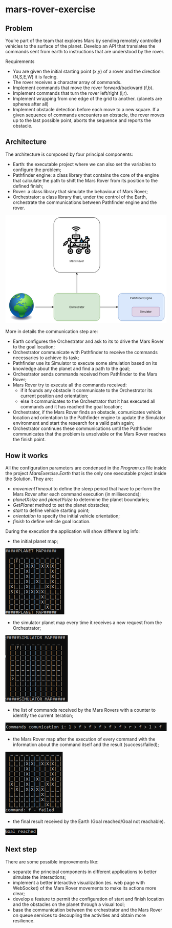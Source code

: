 # mars-rover-exercise

## Problem
You’re part of the team that explores Mars by sending remotely controlled vehicles to the surface of the planet. Develop an API that translates the commands sent from earth to instructions that are understood by the rover.

Requirements
- You are given the initial starting point (x,y) of a rover and the direction (N,S,E,W) it is facing.
- The rover receives a character array of commands.
- Implement commands that move the rover forward/backward (f,b).
- Implement commands that turn the rover left/right (l,r).
- Implement wrapping from one edge of the grid to another. (planets are spheres after all)
- Implement obstacle detection before each move to a new square. If a given sequence of commands encounters an obstacle, the rover moves up to the last possible point, aborts the sequence and reports the obstacle.

## Architecture
The architecture is composed by four principal components:
- Earth: the executable project where we can also set the variables to configure the problem;
- Pathfinder engine: a class library that contains the core of the engine that calculate the path to shift the Mars Rover from its position to the defined finish;
- Rover: a class library that simulate the behaviour of Mars Rover;
- Orchestrator: a class library that, under the control of the Earth, orchestrate the communications between Pathfinder engine and the rover.

![Architecture](./docs/architecture.png "Architecture diagram")

More in details the communication step are:
- Earth configures the Orchestrator and ask to its to drive the Mars Rover to the goal location;
- Orchestrator communicate with Pathfinder to receive the commands necessaries to achieve its task;
- Pathfinder use its Simulator to execute some simulation based on its knowledge about the planet and find a path to the goal;
- Orchestrator sends commands received from Pathfinder to the Mars Rover;
- Mars Rover try to execute all the commands received:
    - if it founds any obstacle it communicate to the Orchestrator its current position and orientation;
    - else it communicates to the Orchestrator that it has executed all commands and it has reached the goal location;
- Orchestrator, if the Mars Rover finds an obstacle, comunicates vehicle location and orientation to the Pathfinder engine to update the Simulator environment and start the research for a valid path again;
- Orchestrator continues these communications until the Pathfinder communicates that the problem is unsolvable or the Mars Rover reaches the finish point.

## How it works
All the configuration parameters are condensed in the *Program.cs* file inside the project *MarsExercise.Earth* that is the only one executable project inside the Solution.
They are:
- *movementTimeout* to define the sleep period that have to perform the Mars Rover after each command execution (in milliseconds);
- *planetXsize* and *planetYsize* to determine the planet boundaries;
- *GetPlanet* method to set the planet obstacles;
- *start* to define vehicle starting point;
- *orientation* to specify the initial vehicle orientation;
- *finish* to define vehicle goal location.

During the execution the application will show different log info:
- the initial planet map;

![Planet](./docs/planet_map.png "Planet Map")

- the simulator planet map every time it receives a new request from the Orchestrator;

![Simulator](./docs/simulator_planet_map.png "Simulator Map")

- the list of commands received by the Mars Rovers with a counter to identify the current iteration;

![Commands](./docs/mars_rover_commands.png "Commands")

- the Mars Rover map after the execution of every command with the information about the command itself and the result (success/failed);

![Mars](./docs/mars_planet_map.png "Mars Map")

- the final result received by the Earth (Goal reached/Goal not reachable).

![Result](./docs/earth_result.png "Earth Result")

## Next step
There are some possible improvements like:
- separate the principal components in different applications to better simulate the interactions;
- implement a better interactive visualization (es. web page with WebSocket) of the Mars Rover movements to make its actions more clear;
- develop a feature to permit the configuration of start and finish location and the obstacles on the planet through a visual tool;
- base the communication between the orchestrator and the Mars Rover on queue services to decoupling the activities and obtain more resilience.